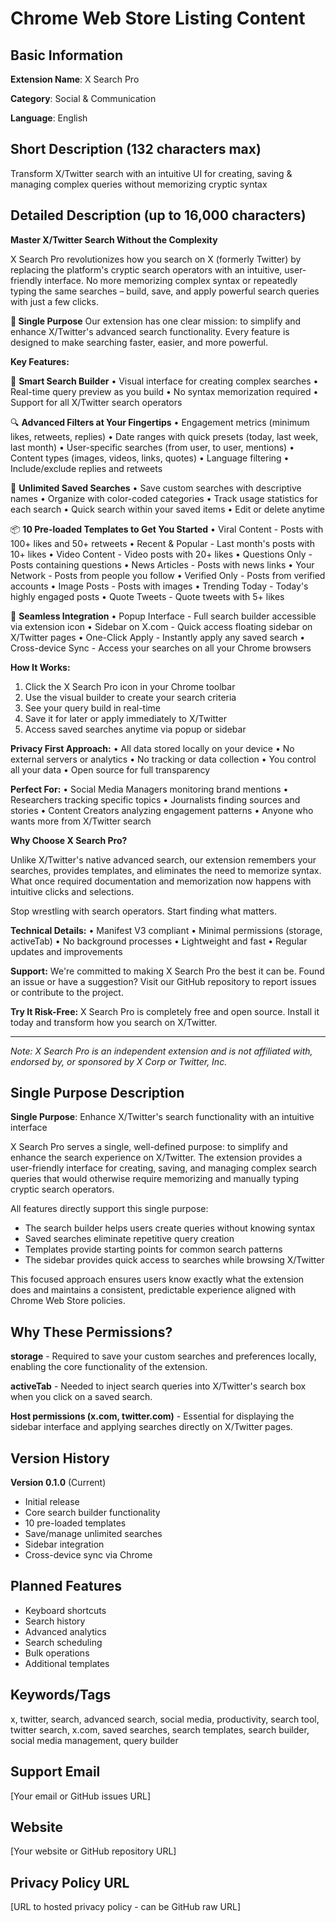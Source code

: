 # Chrome Web Store Listing Content

## Basic Information

**Extension Name**: X Search Pro

**Category**: Social & Communication

**Language**: English

## Short Description (132 characters max)
Transform X/Twitter search with an intuitive UI for creating, saving & managing complex queries without memorizing cryptic syntax

## Detailed Description (up to 16,000 characters)

**Master X/Twitter Search Without the Complexity**

X Search Pro revolutionizes how you search on X (formerly Twitter) by replacing the platform's cryptic search operators with an intuitive, user-friendly interface. No more memorizing complex syntax or repeatedly typing the same searches – build, save, and apply powerful search queries with just a few clicks.

**🎯 Single Purpose**
Our extension has one clear mission: to simplify and enhance X/Twitter's advanced search functionality. Every feature is designed to make searching faster, easier, and more powerful.

**Key Features:**

📍 **Smart Search Builder**
• Visual interface for creating complex searches
• Real-time query preview as you build
• No syntax memorization required
• Support for all X/Twitter search operators

🔍 **Advanced Filters at Your Fingertips**
• Engagement metrics (minimum likes, retweets, replies)
• Date ranges with quick presets (today, last week, last month)
• User-specific searches (from user, to user, mentions)
• Content types (images, videos, links, quotes)
• Language filtering
• Include/exclude replies and retweets

💾 **Unlimited Saved Searches**
• Save custom searches with descriptive names
• Organize with color-coded categories
• Track usage statistics for each search
• Quick search within your saved items
• Edit or delete anytime

📦 **10 Pre-loaded Templates to Get You Started**
• Viral Content - Posts with 100+ likes and 50+ retweets
• Recent & Popular - Last month's posts with 10+ likes
• Video Content - Video posts with 20+ likes
• Questions Only - Posts containing questions
• News Articles - Posts with news links
• Your Network - Posts from people you follow
• Verified Only - Posts from verified accounts
• Image Posts - Posts with images
• Trending Today - Today's highly engaged posts
• Quote Tweets - Quote tweets with 5+ likes

🎨 **Seamless Integration**
• Popup Interface - Full search builder accessible via extension icon
• Sidebar on X.com - Quick access floating sidebar on X/Twitter pages
• One-Click Apply - Instantly apply any saved search
• Cross-device Sync - Access your searches on all your Chrome browsers

**How It Works:**

1. Click the X Search Pro icon in your Chrome toolbar
2. Use the visual builder to create your search criteria
3. See your query build in real-time
4. Save it for later or apply immediately to X/Twitter
5. Access saved searches anytime via popup or sidebar

**Privacy First Approach:**
• All data stored locally on your device
• No external servers or analytics
• No tracking or data collection
• You control all your data
• Open source for full transparency

**Perfect For:**
• Social Media Managers monitoring brand mentions
• Researchers tracking specific topics
• Journalists finding sources and stories
• Content Creators analyzing engagement patterns
• Anyone who wants more from X/Twitter search

**Why Choose X Search Pro?**

Unlike X/Twitter's native advanced search, our extension remembers your searches, provides templates, and eliminates the need to memorize syntax. What once required documentation and memorization now happens with intuitive clicks and selections.

Stop wrestling with search operators. Start finding what matters.

**Technical Details:**
• Manifest V3 compliant
• Minimal permissions (storage, activeTab)
• No background processes
• Lightweight and fast
• Regular updates and improvements

**Support:**
We're committed to making X Search Pro the best it can be. Found an issue or have a suggestion? Visit our GitHub repository to report issues or contribute to the project.

**Try It Risk-Free:**
X Search Pro is completely free and open source. Install it today and transform how you search on X/Twitter.

---

*Note: X Search Pro is an independent extension and is not affiliated with, endorsed by, or sponsored by X Corp or Twitter, Inc.*

## Single Purpose Description

**Single Purpose**: Enhance X/Twitter's search functionality with an intuitive interface

X Search Pro serves a single, well-defined purpose: to simplify and enhance the search experience on X/Twitter. The extension provides a user-friendly interface for creating, saving, and managing complex search queries that would otherwise require memorizing and manually typing cryptic search operators.

All features directly support this single purpose:
- The search builder helps users create queries without knowing syntax
- Saved searches eliminate repetitive query creation
- Templates provide starting points for common search patterns
- The sidebar provides quick access to searches while browsing X/Twitter

This focused approach ensures users know exactly what the extension does and maintains a consistent, predictable experience aligned with Chrome Web Store policies.

## Why These Permissions?

**storage** - Required to save your custom searches and preferences locally, enabling the core functionality of the extension.

**activeTab** - Needed to inject search queries into X/Twitter's search box when you click on a saved search.

**Host permissions (x.com, twitter.com)** - Essential for displaying the sidebar interface and applying searches directly on X/Twitter pages.

## Version History

**Version 0.1.0** (Current)
- Initial release
- Core search builder functionality
- 10 pre-loaded templates
- Save/manage unlimited searches
- Sidebar integration
- Cross-device sync via Chrome

## Planned Features

- Keyboard shortcuts
- Search history
- Advanced analytics
- Search scheduling
- Bulk operations
- Additional templates

## Keywords/Tags

x, twitter, search, advanced search, social media, productivity, search tool, twitter search, x.com, saved searches, search templates, search builder, social media management, query builder

## Support Email

[Your email or GitHub issues URL]

## Website

[Your website or GitHub repository URL]

## Privacy Policy URL

[URL to hosted privacy policy - can be GitHub raw URL]